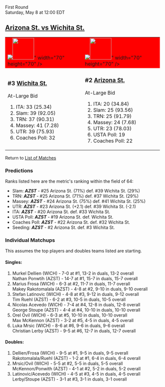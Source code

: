 First Round  
Saturday, May 8 at 12:00 EDT
## [Arizona St. vs Wichita St.](https://www.ncaa.com/game/5833395) 

<table>  
<tr style="background-color: red !important;"><td><a href="../index.md"><img src="<a href="../index.md"><img src="https://www.ncaa.com/sites/default/files/images/logos/schools/w/wichita-st.70.png" width="70" height="70" /></a>" width="70" height="70" /></a></td><td><a href="../index.md"><img src="<a href="../index.md"><img src="https://www.ncaa.com/sites/default/files/images/logos/schools/a/arizona-st.70.png" width="70" height="70" /></a>" width="70" height="70" /></a></td></tr>
<tr><td>  

<h3>#3 <a href="../index.md">Wichita St.</a></h3>  

At-Large Bid  

<ol>  
<li>ITA: 33 (25.34)</li>  
<li>Slam: 39 (92.05)</li>  
<li>TRN: 37 (90.31)</li>  
<li>Massey: 41 (7.28)</li>  
<li>UTR: 39 (75.93)</li>  
<li>Coaches Poll: 32</li>  
</ol>  

</td><td>  

<h3>#2 <a href="../index.md">Arizona St.</a></h3>  

At-Large Bid  

<ol>  
<li>ITA: 20 (34.84)</li>  
<li>Slam: 25 (93.56)</li>  
<li>TRN: 25 (91.79)</li>  
<li>Massey: 24 (7.68)</li>  
<li>UTR: 23 (78.03)</li>  
<li>USTA Poll: 19</li>  
<li>Coaches Poll: 22</li>  
</ol>  

</td></tr></table>  

Return to [List of Matches](../index.md)  

### Predictions  

Ranks listed here are the metric's ranking within the field of 64:  
- Slam: ***AZST*** - #25 Arizona St. (71%) def. #39 Wichita St. (29%)  
- TRN: ***AZST*** - #25 Arizona St. (71%) def. #37 Wichita St. (29%)  
- Massey: ***AZST*** - #24 Arizona St. (75%) def. #41 Wichita St. (25%)  
- UTR: ***AZST*** - #23 Arizona St. (+2.1) def. #39 Wichita St. (-2.1)  
- ITA: ***AZST*** - #20 Arizona St. def. #33 Wichita St.  
- USTA Poll: ***AZST*** - #19 Arizona St. def. Wichita St.  
- Coaches Poll: ***AZST*** - #22 Arizona St. def. #32 Wichita St.  
- Seeding: ***AZST*** - #2 Arizona St. def. #3 Wichita St.  

### Individual Matchups  

This assumes the top players and doubles teams listed are starting.  

#### Singles:  
1. Murkel Dellien (WICH) - 7-0 at #1, 13-2 in duals, 13-2 overall  
   Nathan Ponwtih (AZST) - 14-7 at #1, 15-7 in duals, 15-7 overall
2. Marius Frosa (WICH) - 6-3 at #2, 11-7 in duals, 11-7 overall  
   Makey Rakotomalala (AZST) - 4-8 at #2, 9-10 in duals, 9-10 overall
3. Stefan Latinovic (WICH) - 4-8 at #3, 9-12 in duals, 9-12 overall  
   Tim Ruehl (AZST) - 6-2 at #3, 10-5 in duals, 10-5 overall
4. Nicolas Acevedo (WICH) - 7-4 at #4, 12-8 in duals, 12-8 overall  
   George Stoupe (AZST) - 4-4 at #4, 10-10 in duals, 10-10 overall
5. Orel Ovil (WICH) - 6-3 at #5, 10-10 in duals, 10-10 overall  
   Max McKennon (AZST) - 3-2 at #5, 4-5 in duals, 4-5 overall
6. Luka Mrsic (WICH) - 8-6 at #6, 9-6 in duals, 9-6 overall  
   Christian Lerby (AZST) - 9-5 at #6, 12-7 in duals, 12-7 overall

#### Doubles:  
1. Dellien/Frosa (WICH) - 9-5 at #1, 9-5 in duals, 9-5 overall  
   Rakotomalala/Ruehl (AZST) - 1-2 at #1, 6-4 in duals, 6-4 overall
2. Mrsic/Ovil (WICH) - 5-5 at #2, 5-5 in duals, 5-5 overall  
   McKennon/Ponwith (AZST) - 4-1 at #2, 5-2 in duals, 5-2 overall
3. Latinovic/Acevedo (WICH) - 4-5 at #3, 4-5 in duals, 4-5 overall  
   Lerby/Stoupe (AZST) - 3-1 at #3, 3-1 in duals, 3-1 overall